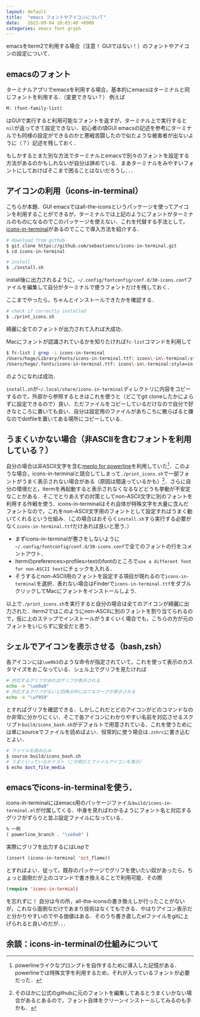 ```yaml
---
layout: default
title:  "emacs フォントやアイコンについて"
date:   2022-09-04 10:03:40 +0900
categories: emacs font gryph
---
```


emacsをiterm2で利用する場合（注意！ GUIではない！）のフォントやアイコンの設定について．

## emacsのフォント

ターミナルアプリでemacsを利用する場合，基本的にemacsはターミナルと同じフォントを利用する．（変更できない？） 例えば

```lisp
M: (font-family-list)
```

はGUIで実行すると利用可能なフォントを返すが，ターミナル上で実行すると`nil`が返ってきて設定できない．初心者の頃GUI emacsの記述を参考にターミナルでも同様の設定ができるのかと悪戦苦闘したので似たような被害者が出ないように（？）記述を残しておく．

もしかするとまた別な方法でターミナルとemacsで別々のフォントを設定する方法があるのかもしれないが自分は諦めている．まあターミナルをみやすいフォントにしておけばそこまで困ることはないだろうし．．．


<!-- 
GUIでのフォント設定について．

https://qiita.com/j8takagi/items/01aecdd28f87cdd3cd2c
https://www.emacswiki.org/emacs/iTerm2#h5o-8
https://qiita.com/TanukiTam/items/2df29e9b10e84a7d67a6
https://www.emacswiki.org/emacs/SetFonts
https://www.reddit.com/r/emacs/comments/pc189c/fonts_in_emacs_daemon_mode/
-->

## アイコンの利用（icons-in-terminal）

こちらが本題．GUI emacsではall-the-iconsというパッケージを使ってアイコンを利用することができるが，ターミナルでは上記のようにフォントがターミナルのものになるのでこのパッケージを使えない．これを代替する手法として，[icons-in-terminal](https://github.com/sebastiencs/icons-in-terminal#integrations)があるのでここで導入方法を紹介する．


```bash:install_icons_in_terminal.sh
# download from github
$ git clone https://github.com/sebastiencs/icons-in-terminal.git
$ cd icons-in-terminal

# install 
$ ./install.sh  
```

install後に出力されるように，`~/.config/fontconfig/conf.d/30-icons.conf`ファイルを編集して自分がターミナルで使うフォントだけを残しておく．

ここまでやったら，ちゃんとインストールできたかを確認する．

```bash
# check if correctly installed
$ ./print_icons.sh
```

綺麗に全てのフォントが出力されて入れば大成功．

Macにフォントが認識されているかを知りたければ`fc-list`コマンドを利用して

```bash
$ fc-list | grep -i icons-in-terminal
/Users/hoge/Library/Fonts/icons-in-terminal.ttf: icons\-in\-terminal:style=in-terminal
/Users/hoge/.fonts/icons-in-terminal.ttf: icons\-in\-terminal:style=in-terminal
```

のようになれば成功．

`install.sh`が`~/.local/share/icons-in-terminal`ディレクトリに内容をコピーするので，外部から参照するときはこれを使うと（どこでgit cloneしたかによらずに設定できるので）良い．ただファイルをコピーしているだけなので自分で好きなところに置いても良い．自分は設定用のファイルがあちこちに散らばると嫌なのでdotfileを置いてある場所にコピーしている．


## うまくいかない場合（非ASCIIを含むフォントを利用している？）

自分の場合は非ASCII文字を含む[menlo for powerline](https://github.com/lxbrtsch/Menlo-for-Powerline)を利用していた[^1]．このような場合，icons-in-terminalと競合してしまって`./print_icons.sh`で一部フォントがうまく表示されない場合がある（原因は間違っているかも）[^2]．さらに自分の環境だと，itermを再起動すると表示されなくなるなどどうも挙動が不安定なことがある．そこでとりあえずの対策としてnon-ASCII文字に別のフォントを利用する作戦を使う．icons-in-terminalはそれ自体が特殊文字を大量に含んだフォントなので，これをnon-ASCII文字用のフォントとして設定すればうまく動いてくれるという仕組み．（この場合はおそらく`install.sh`すら実行する必要がなく`icons-in-terminal.ttf`だけあれば良いと思う．）

- まずicons-in-terminalが悪さをしないように`~/.config/fontconfig/conf.d/30-icons.conf`で全てのフォントの行をコメントアウト．
- itermのpreferences>profiles>textのfontのところで`use a different font for non-ASCII text`にチェックを入れる．
- そうするとnon-ASCII用のフォントを設定する項目が現れるので`icons-in-terminal`を選択．表れない場合はFinderで`icons-in-terminal.ttf`をダブルクリックしてMacにフォントをインストールしよう．

以上で`./print_icons.sh`を実行すると自分の場合は全てのアイコンが綺麗に出力された．iterm2ではこのようにnon-ASCIIに別のフォントを割り当てられるので，仮に上のステップでインストールがうまくいく場合でも，こちらの方が元のフォントをいじらずに安全だと思う．

## シェルでアイコンを表示させる（bash,zsh）

各アイコンには`\ue0b3`のような命令が指定されていて，これを使って表示のカスタマイズをおこなっている．シェル上でグリフを見たければ

```bash
# 対応するグリフがあればグリフが表示される
echo -e "\ue0a0"
# 対応するグリフがないと四角の中にはてなマークが表示される
echo -e "\uf059"
```

とすればグリフを確認できる．しかしこれだとどのアイコンがどのコマンドなのか非常に分かりにくい．そこで各アイコンにわかりやすい名前を対応させるスクリプト`build/icons_bash.sh`がデフォルトで用意されている．これを使うためには単にsourceでファイルを読めばよい．恒常的に使う場合は`.zshrc`に書き込むとよい．

```bash
# ファイルを読み込み
$ source build/icons_bash.sh
# うまくいっているかテスト（この例だとファイルアイコンを表示）
$ echo $oct_file_media
```

## emacsでicons-in-terminalを使う．

icons-in-terminalにはemacs用のパッケージファイル`build/icons-in-terminal.el`が付属してくる．中身を見ればわかるようにフォント名と対応するグリフがずらりと並ぶ設定ファイルになっている．

```lisp
% 一例
( powerline_branch . "\xe0a0" )
```

実際にグリフを出力するにはLispで

```lisp
(insert (icons-in-terminal 'oct_flame))
```

とすればよい．従って，既存のパッケージでグリフを使いたい奴があったら，ちょっと面倒だが上のコマンドで書き換えることで利用可能．その際

```lisp
(require 'icons-in-termial)
```

を忘れずに！ 自分は今の所，all-the-iconsの書き換えしか行ったことがないが，これなら面倒なだけであまり技術はなくてもできる．やはりアイコン表示だと分かりやすいのでやる価値はある．そのうち書き直したelファイルをgitに上げられると良いのだが．．．

<!--
## 現状の環境の作り方

```markdown
# iterm2(ascii)     :: menlo for powerline
# iterm2(non-ascii) :: icons-in-terminal
```

```bash:install_menlo_for_powerline.sh
# menlo for powerlineのdownload
$ git clone https://github.com/lxbrtsch/Menlo-for-Powerline

# Finderでディレクトリの中の*.ttfファイルをダブルクリックしてフォントをインストールする．
```
-->


## 余談：icons-in-terminalの仕組みについて

[^1]: powerlineライクなプロンプトを自作するために導入した記憶がある．powerlineでは特殊文字を利用するため，それが入っているフォントが必要だった．

[^2]: そのほかに公式のgithubに元のフォントを編集してあるとうまくいかない場合があるとあるので，フォント自体をクリーンインストールしてみるのも手かも．
